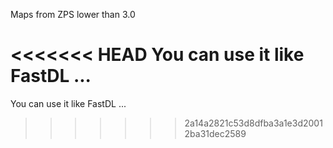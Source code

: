 Maps from ZPS lower than 3.0

<<<<<<< HEAD
You can use it like FastDL ...
=======
You can use it like FastDL ...
>>>>>>> 2a14a2821c53d8dfba3a1e3d20012ba31dec2589
